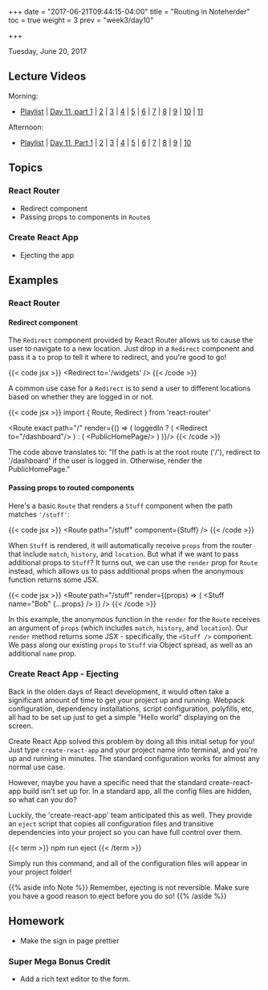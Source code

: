 +++
date = "2017-06-21T09:44:15-04:00"
title = "Routing in Noteherder"
toc = true
weight = 3
prev = "week3/day10"

+++

<date>Tuesday, June 20, 2017</date>

## Lecture Videos

Morning:

* [Playlist](https://www.youtube.com/playlist?list=PLuT2TqJuwaY9SEkynJl1LudbfzWqc4l84) | [Day 11, part 1](https://www.youtube.com/watch?v=KXgfQCUuxcQ&index=96&list=PLuT2TqJuwaY9SEkynJl1LudbfzWqc4l84) | [2](https://www.youtube.com/watch?v=i1aFmAykIP8&index=97&list=PLuT2TqJuwaY9SEkynJl1LudbfzWqc4l84) | [3](https://www.youtube.com/watch?v=AuYr_WHwCII&index=98&list=PLuT2TqJuwaY9SEkynJl1LudbfzWqc4l84) | [4](https://www.youtube.com/watch?v=hkb16hmwzRM&index=99&list=PLuT2TqJuwaY9SEkynJl1LudbfzWqc4l84) | [5](https://www.youtube.com/watch?v=d4AWx4KbdzY&index=100&list=PLuT2TqJuwaY9SEkynJl1LudbfzWqc4l84) | [6](https://www.youtube.com/watch?v=iz5McmUmhWk&list=PLuT2TqJuwaY9SEkynJl1LudbfzWqc4l84&index=101) | [7](https://www.youtube.com/watch?v=tp-PzHiJZdQ&list=PLuT2TqJuwaY9SEkynJl1LudbfzWqc4l84&index=102) | [8](https://www.youtube.com/watch?v=bgIzMJwdtbM&list=PLuT2TqJuwaY9SEkynJl1LudbfzWqc4l84&index=103) | [9](https://www.youtube.com/watch?v=j3uC7xO0p3o&list=PLuT2TqJuwaY9SEkynJl1LudbfzWqc4l84&index=104) | [10](https://www.youtube.com/watch?v=bHBrl0Xgz1w&list=PLuT2TqJuwaY9SEkynJl1LudbfzWqc4l84&index=105) | [11](https://www.youtube.com/watch?v=c3XDrv0Rzqs&list=PLuT2TqJuwaY9SEkynJl1LudbfzWqc4l84&index=106)

Afternoon:

* [Playlist](https://www.youtube.com/playlist?list=PLuT2TqJuwaY9uIH9AFDZUyfalE-tY8REa) | [Day 11, Part 1](https://www.youtube.com/watch?v=Kj_Pf2wFUbc&index=116&list=PLuT2TqJuwaY9uIH9AFDZUyfalE-tY8REa&t=2s) | [2](https://www.youtube.com/watch?v=pET4hCraVxY&index=117&list=PLuT2TqJuwaY9uIH9AFDZUyfalE-tY8REa) | [3](https://www.youtube.com/watch?v=S3s6QpqDK1s&index=118&list=PLuT2TqJuwaY9uIH9AFDZUyfalE-tY8REa&t=4s) | [4](https://www.youtube.com/watch?v=RXeo8SiwC6Y&index=119&list=PLuT2TqJuwaY9uIH9AFDZUyfalE-tY8REa) | [5](https://www.youtube.com/watch?v=AYRI-Npn384&index=120&list=PLuT2TqJuwaY9uIH9AFDZUyfalE-tY8REa&t=3s) | [6](https://www.youtube.com/watch?v=sG2yOowzAsM&index=121&list=PLuT2TqJuwaY9uIH9AFDZUyfalE-tY8REa) | [7](https://www.youtube.com/watch?v=eG74LAirHPs&index=122&list=PLuT2TqJuwaY9uIH9AFDZUyfalE-tY8REa) | [8](https://www.youtube.com/watch?v=ehO8u8py7Rs&index=123&list=PLuT2TqJuwaY9uIH9AFDZUyfalE-tY8REa&t=1s) | [9](https://www.youtube.com/watch?v=taOnbWvKWNU&index=124&list=PLuT2TqJuwaY9uIH9AFDZUyfalE-tY8REa) | [10](https://www.youtube.com/watch?v=9lWoyZC5LpM&index=125&list=PLuT2TqJuwaY9uIH9AFDZUyfalE-tY8REa)

## Topics

### React Router
* Redirect component
* Passing props to components in `Route`s

### Create React App
* Ejecting the app

## Examples

### React Router

#### Redirect component

The `Redirect` component provided by React Router allows us to cause the user to navigate to a new location.  Just drop in a `Redirect` component and pass it a `to` prop to tell it where to redirect, and you're good to go!

{{< code jsx >}}
&lt;Redirect to='/widgets' /&gt;
{{< /code >}}

A common use case for a `Redirect` is to send a user to different locations based on whether they are logged in or not.

{{< code jsx >}}
import { Route, Redirect } from 'react-router'

&lt;Route exact path="/" render={() => (
  loggedIn ? (
    &lt;Redirect to="/dashboard"/&gt;
  ) : (
    &lt;PublicHomePage/&gt;
  )
)}/&gt;
{{< /code >}}

The code above translates to: "If the path is at the root route ('/'), redirect to '/dashboard' if the user is logged in.  Otherwise, render the PublicHomePage."

#### Passing props to routed components

Here's a basic `Route` that renders a `Stuff` component when the path matches `'/stuff'`:

{{< code jsx >}}
&lt;Route path="/stuff" component={Stuff} /&gt;
{{< /code >}}

When `Stuff` is rendered, it will automatically receive `props` from the router that include `match`, `history`, and `location`.  But what if we want to pass additional props to `Stuff`?  It turns out, we can use the `render` prop for `Route` instead, which allows us to pass additional props when the anonymous function returns some JSX.

{{< code jsx >}}
&lt;Route path="/stuff" render={(props) => (
  &lt;Stuff name="Bob" {...props} /&gt;
)} /&gt;
{{< /code >}}

In this example, the anonymous function in the `render` for the `Route` receives an argument of `props` (which includes `match`, `history`, and `location`).  Our `render` method returns some JSX - specifically, the `<Stuff />` component.  We pass along our existing `props` to `Stuff` via Object spread, as well as an additional `name` prop.

### Create React App - Ejecting

Back in the olden days of React development, it would often take a significant amount of time to get your project up and running.  Webpack configuration, dependency installations, script configuration, polyfills, etc, all had to be set up just to get a simple "Hello world" displaying on the screen.  

Create React App solved this problem by doing all this initial setup for you!  Just type `create-react-app` and your project name into terminal, and you're up and running in minutes.  The standard configuration works for almost any normal use case.

However, maybe you have a specific need that the standard create-react-app build isn't set up for.  In a standard app, all the config files are hidden, so what can you do?

Luckily, the 'create-react-app' team anticipated this as well.  They provide an `eject` script that copies all configuration files and transitive dependencies into your project so you can have full control over them.  

{{< term >}}
npm run eject
{{< /term >}}

Simply run this command, and all of the configuration files will appear in your project folder!

{{% aside info Note %}}
Remember, ejecting is not reversible. Make sure you have a good reason to eject before you do so!
{{% /aside %}}

## Homework

* Make the sign in page prettier

### Super Mega Bonus Credit

* Add a rich text editor to the form.

